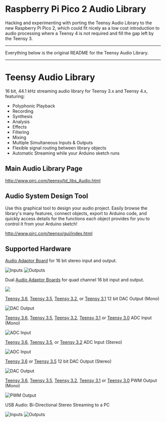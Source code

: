 Raspberry Pi Pico 2 Audio Library
=================================

Hacking and experimenting with porting the Teensy Audio Library to the new Raspberry Pi Pico 2, which could fit nicely as a low cost introduction to audio processing where a Teensy 4 is not required and fill the gap left by the Teensy 3.

---

Everything below is the original README for the Teensy Audio Library.

---

Teensy Audio Library
====================

16 bit, 44.1 kHz streaming audio library for Teensy 3.x and Teensy 4.x, featuring:

* Polyphonic Playback
* Recording
* Synthesis
* Analysis
* Effects
* Filtering
* Mixing
* Multiple Simultaneous Inputs & Outputs
* Flexible signal routing between library objects
* Automatic Streaming while your Arduino sketch runs

Main Audio Library Page
-----------------------

http://www.pjrc.com/teensy/td_libs_Audio.html


Audio System Design Tool
------------------------

Use this graphical tool to design your audio project.  Easily browse the library's many features, connect objects, export to Arduino code, and quickly access details for the functions each object provides for you to control it from your Arduino sketch!

http://www.pjrc.com/teensy/gui/index.html


Supported Hardware
------------------

[Audio Adaptor Board](http://www.pjrc.com/store/teensy3_audio.html) for 16 bit stereo input and output.

![Inputs](/gui/img/audioshield_inputs.jpg)      ![Outputs](/gui/img/audioshield_outputs.jpg)

Dual [Audio Adaptor Boards](http://www.pjrc.com/store/teensy3_audio.html) for quad channel 16 bit input and output.

![](/gui/img/audioshield_quad_out.jpg)

[Teensy 3.6](http://www.pjrc.com/store/teensy36.html), [Teensy 3.5](http://www.pjrc.com/store/teensy35.html), [Teensy 3.2](http://www.pjrc.com/store/teensy32.html), or [Teensy 3.1](http://www.pjrc.com/store/teensy31.html) 12 bit DAC Output (Mono)

![DAC Output](/gui/img/dacpin.jpg)

[Teensy 3.6](http://www.pjrc.com/store/teensy36.html), [Teensy 3.5](http://www.pjrc.com/store/teensy35.html), [Teensy 3.2](http://www.pjrc.com/store/teensy32.html), [Teensy 3.1](http://www.pjrc.com/store/teensy31.html) or [Teensy 3.0](http://www.pjrc.com/store/teensy3.html) ADC Input (Mono)

![ADC Input](/gui/img/adccircuit.png)

[Teensy 3.6](http://www.pjrc.com/store/teensy36.html), [Teensy 3.5](http://www.pjrc.com/store/teensy35.html), or [Teensy 3.2](http://www.pjrc.com/store/teensy32.html) ADC Input (Stereo)

![ADC Input](/gui/img/adccircuit2.png)

[Teensy 3.6](http://www.pjrc.com/store/teensy36.html) or [Teensy 3.5](http://www.pjrc.com/store/teensy35.html) 12 bit DAC Output (Stereo)

![DAC Output](/gui/img/dacpins.png)

[Teensy 3.6](http://www.pjrc.com/store/teensy36.html), [Teensy 3.5](http://www.pjrc.com/store/teensy35.html), [Teensy 3.2](http://www.pjrc.com/store/teensy32.html), [Teensy 3.1](http://www.pjrc.com/store/teensy31.html) or [Teensy 3.0](http://www.pjrc.com/store/teensy3.html) PWM Output (Mono)

![PWM Output](/gui/img/pwmdualcircuit.jpg)

USB Audio: Bi-Directional Stereo Streaming to a PC

![Inputs](/gui/img/usbtype_audio_in.png)      ![Outputs](/gui/img/usbtype_audio_out.png)






